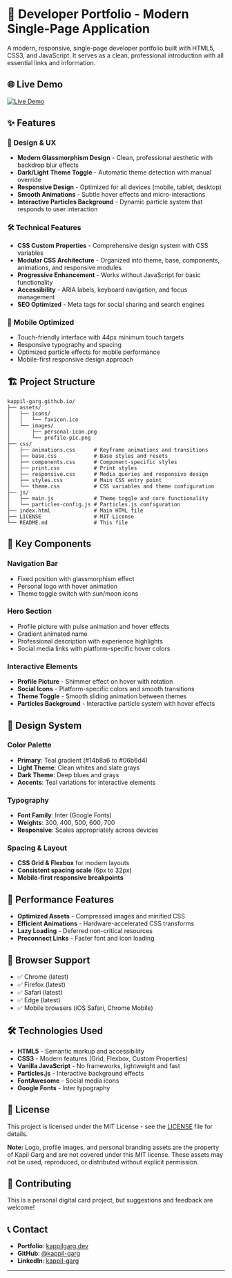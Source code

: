 # 🚀 Developer Portfolio - Modern Single-Page Application

A modern, responsive, single-page developer portfolio built with HTML5, CSS3, and JavaScript. It serves as a clean, professional introduction with all essential links and information.

## 🌐 Live Demo

[![Live Demo](https://img.shields.io/badge/Live%20Demo-Visit%20Site-blue?style=for-the-badge&logo=github)](https://kappil-garg.github.io/)

## ✨ Features

### 🎨 **Design & UX**
- **Modern Glassmorphism Design** - Clean, professional aesthetic with backdrop blur effects
- **Dark/Light Theme Toggle** - Automatic theme detection with manual override
- **Responsive Design** - Optimized for all devices (mobile, tablet, desktop)
- **Smooth Animations** - Subtle hover effects and micro-interactions
- **Interactive Particles Background** - Dynamic particle system that responds to user interaction

### 🛠 **Technical Features**
- **CSS Custom Properties** - Comprehensive design system with CSS variables
- **Modular CSS Architecture** - Organized into theme, base, components, animations, and responsive modules
- **Progressive Enhancement** - Works without JavaScript for basic functionality
- **Accessibility** - ARIA labels, keyboard navigation, and focus management
- **SEO Optimized** - Meta tags for social sharing and search engines

### 📱 **Mobile Optimized**
- Touch-friendly interface with 44px minimum touch targets
- Responsive typography and spacing
- Optimized particle effects for mobile performance
- Mobile-first responsive design approach

## 🏗 **Project Structure**

```
kappil-garg.github.io/
├── assets/
│   ├── icons/
│   │   └── favicon.ico
│   └── images/
│       ├── personal-icon.png
│       └── profile-pic.png
├── css/
│   ├── animations.css      # Keyframe animations and transitions
│   ├── base.css            # Base styles and resets
│   ├── components.css      # Component-specific styles
│   ├── print.css           # Print styles
│   ├── responsive.css      # Media queries and responsive design
│   ├── styles.css          # Main CSS entry point
│   └── theme.css           # CSS variables and theme configuration
├── js/
│   ├── main.js             # Theme toggle and core functionality
│   └── particles-config.js # Particles.js configuration
├── index.html              # Main HTML file
├── LICENSE                 # MIT License
└── README.md               # This file
```

## 🎯 **Key Components**

### **Navigation Bar**
- Fixed position with glassmorphism effect
- Personal logo with hover animation
- Theme toggle switch with sun/moon icons

### **Hero Section**
- Profile picture with pulse animation and hover effects
- Gradient animated name
- Professional description with experience highlights
- Social media links with platform-specific hover colors

### **Interactive Elements**
- **Profile Picture** - Shimmer effect on hover with rotation
- **Social Icons** - Platform-specific colors and smooth transitions
- **Theme Toggle** - Smooth sliding animation between themes
- **Particles Background** - Interactive particle system with hover effects

## 🎨 **Design System**

### **Color Palette**
- **Primary**: Teal gradient (#14b8a6 to #06b6d4)
- **Light Theme**: Clean whites and slate grays
- **Dark Theme**: Deep blues and grays
- **Accents**: Teal variations for interactive elements

### **Typography**
- **Font Family**: Inter (Google Fonts)
- **Weights**: 300, 400, 500, 600, 700
- **Responsive**: Scales appropriately across devices

### **Spacing & Layout**
- **CSS Grid & Flexbox** for modern layouts
- **Consistent spacing scale** (6px to 32px)
- **Mobile-first responsive breakpoints**

## 🚀 **Performance Features**

- **Optimized Assets** - Compressed images and minified CSS
- **Efficient Animations** - Hardware-accelerated CSS transforms
- **Lazy Loading** - Deferred non-critical resources
- **Preconnect Links** - Faster font and icon loading

## 📱 **Browser Support**

- ✅ Chrome (latest)
- ✅ Firefox (latest)
- ✅ Safari (latest)
- ✅ Edge (latest)
- ✅ Mobile browsers (iOS Safari, Chrome Mobile)

## 🛠 **Technologies Used**

- **HTML5** - Semantic markup and accessibility
- **CSS3** - Modern features (Grid, Flexbox, Custom Properties)
- **Vanilla JavaScript** - No frameworks, lightweight and fast
- **Particles.js** - Interactive background effects
- **FontAwesome** - Social media icons
- **Google Fonts** - Inter typography

## 📄 **License**

This project is licensed under the MIT License - see the [LICENSE](LICENSE) file for details.

**Note:** Logo, profile images, and personal branding assets are the property of Kapil Garg and are not covered under this MIT license. These assets may not be used, reproduced, or distributed without explicit permission.

## 🤝 **Contributing**

This is a personal digital card project, but suggestions and feedback are welcome!

## 📞 **Contact**

- **Portfolio**: [kappilgarg.dev](https://kappilgarg.dev)
- **GitHub**: [@kappil-garg](https://github.com/kappil-garg)
- **LinkedIn**: [kappil-garg](https://linkedin.com/in/kappil-garg)

---

>
